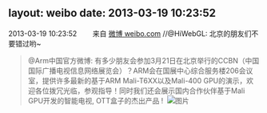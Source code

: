 layout: weibo
date: 2013-03-19 10:23:52
---
2013-03-19 10:23:52  &nbsp;&nbsp;&nbsp;&nbsp;&nbsp;&nbsp; 来自 <a href="http://weibo.com/" rel="nofollow">微博 weibo.com</a>
//@HiWebGL: 北京的朋友们不要错过哟~
>  @Arm中国官方微博: 有多少朋友会参加3月21日在北京举行的CCBN（中国国际广播电视信息网络展览会）？ARM会在国展中心综合服务楼206会议室，提供许多最新的基于ARM Mali-T6XX以及Mali-400 GPU的演示，欢迎各位拨冗光临，参观指导！同时我们还会展示国内合作伙伴基于Mali GPU开发的智能电视, OTT盒子的杰出产品 ! ​​​
>  ![图片](https://ww3.sinaimg.cn/large/84217b4fjw1e2twxut013j.jpg)
